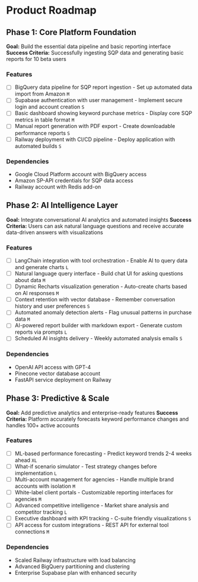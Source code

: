# Product Roadmap

## Phase 1: Core Platform Foundation

**Goal:** Build the essential data pipeline and basic reporting interface
**Success Criteria:** Successfully ingesting SQP data and generating basic reports for 10 beta users

### Features

- [ ] BigQuery data pipeline for SQP report ingestion - Set up automated data import from Amazon `M`
- [ ] Supabase authentication with user management - Implement secure login and account creation `S`
- [ ] Basic dashboard showing keyword purchase metrics - Display core SQP metrics in table format `M`
- [ ] Manual report generation with PDF export - Create downloadable performance reports `S`
- [ ] Railway deployment with CI/CD pipeline - Deploy application with automated builds `S`

### Dependencies

- Google Cloud Platform account with BigQuery access
- Amazon SP-API credentials for SQP data access
- Railway account with Redis add-on

## Phase 2: AI Intelligence Layer

**Goal:** Integrate conversational AI analytics and automated insights
**Success Criteria:** Users can ask natural language questions and receive accurate data-driven answers with visualizations

### Features

- [ ] LangChain integration with tool orchestration - Enable AI to query data and generate charts `L`
- [ ] Natural language query interface - Build chat UI for asking questions about data `M`
- [ ] Dynamic Recharts visualization generation - Auto-create charts based on AI responses `M`
- [ ] Context retention with vector database - Remember conversation history and user preferences `S`
- [ ] Automated anomaly detection alerts - Flag unusual patterns in purchase data `M`
- [ ] AI-powered report builder with markdown export - Generate custom reports via prompts `L`
- [ ] Scheduled AI insights delivery - Weekly automated analysis emails `S`

### Dependencies

- OpenAI API access with GPT-4
- Pinecone vector database account
- FastAPI service deployment on Railway

## Phase 3: Predictive & Scale

**Goal:** Add predictive analytics and enterprise-ready features
**Success Criteria:** Platform accurately forecasts keyword performance changes and handles 100+ active accounts

### Features

- [ ] ML-based performance forecasting - Predict keyword trends 2-4 weeks ahead `XL`
- [ ] What-if scenario simulator - Test strategy changes before implementation `L`
- [ ] Multi-account management for agencies - Handle multiple brand accounts with isolation `M`
- [ ] White-label client portals - Customizable reporting interfaces for agencies `M`
- [ ] Advanced competitive intelligence - Market share analysis and competitor tracking `L`
- [ ] Executive dashboard with KPI tracking - C-suite friendly visualizations `S`
- [ ] API access for custom integrations - REST API for external tool connections `M`

### Dependencies

- Scaled Railway infrastructure with load balancing
- Advanced BigQuery partitioning and clustering
- Enterprise Supabase plan with enhanced security